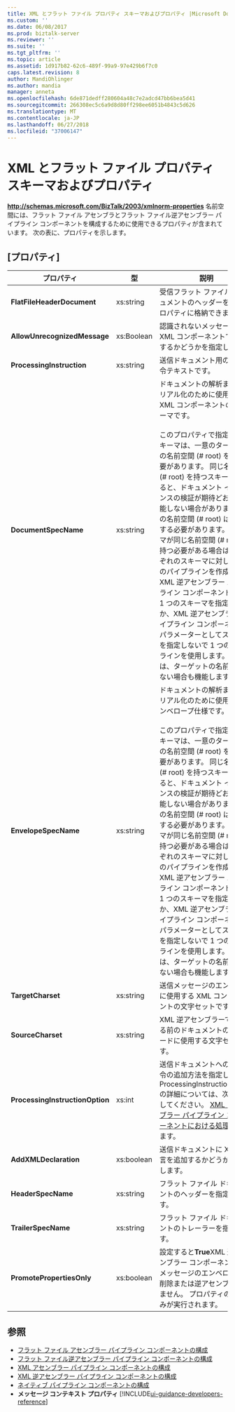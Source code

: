 ```yaml
---
title: XML とフラット ファイル プロパティ スキーマおよびプロパティ |Microsoft Docs
ms.custom: ''
ms.date: 06/08/2017
ms.prod: biztalk-server
ms.reviewer: ''
ms.suite: ''
ms.tgt_pltfrm: ''
ms.topic: article
ms.assetid: 1d917b82-62c6-489f-99a9-97e429b6f7c0
caps.latest.revision: 8
author: MandiOhlinger
ms.author: mandia
manager: anneta
ms.openlocfilehash: 6de871dedff280604a48c7e2adcd47bb6bea5d41
ms.sourcegitcommit: 266308ec5c6a9d8d80ff298ee6051b4843c5d626
ms.translationtype: MT
ms.contentlocale: ja-JP
ms.lasthandoff: 06/27/2018
ms.locfileid: "37006147"
---
```

# <a name="xml-and-flat-file-property-schema-and-properties"></a>XML とフラット ファイル プロパティ スキーマおよびプロパティ
**http://schemas.microsoft.com/BizTalk/2003/xmlnorm-properties** 名前空間には、フラット ファイル アセンブラとフラット ファイル逆アセンブラー パイプライン コンポーネントを構成するために使用できるプロパティが含まれています。 次の表に、プロパティを示します。  

## <a name="properties-list"></a>[プロパティ]

|プロパティ|型|説明|  
|--------------|----------|-----------------|  
|**FlatFileHeaderDocument**|xs:string|受信フラット ファイル ドキュメントのヘッダーをこのプロパティに格納できます。|  
|**AllowUnrecognizedMessage**|xs:Boolean|認識されないメッセージを XML コンポーネントで処理するかどうかを指定します。|  
|**ProcessingInstruction**|xs:string|送信ドキュメント用の処理命令テキストです。|  
|**DocumentSpecName**|xs:string|ドキュメントの解析またはシリアル化のために使用する XML コンポーネントのスキーマです。<br /><br /> このプロパティで指定するスキーマは、一意のターゲットの名前空間 (# root) を持つ必要があります。 同じ名前空間 (# root) を持つスキーマがあると、ドキュメント インスタンスの検証が期待どおりに機能しない場合があります。 この名前空間 (# root) は一意にする必要があります。  スキーマが同じ名前空間 (# root) を持つ必要がある場合は、それぞれのスキーマに対して別々のパイプラインを作成して XML 逆アセンブラー パイプライン コンポーネントごとに 1 つのスキーマを指定するか、XML 逆アセンブラー パイプライン コンポーネントのパラメーターとしてスキーマを指定しないで 1 つのパイプラインを使用します。  これは、ターゲットの名前空間がない場合も機能します。|  
|**EnvelopeSpecName**|xs:string|ドキュメントの解析またはシリアル化のために使用するエンベロープ仕様です。<br /><br /> このプロパティで指定するスキーマは、一意のターゲットの名前空間 (# root) を持つ必要があります。 同じ名前空間 (# root) を持つスキーマがあると、ドキュメント インスタンスの検証が期待どおりに機能しない場合があります。 この名前空間 (# root) は一意にする必要があります。  スキーマが同じ名前空間 (# root) を持つ必要がある場合は、それぞれのスキーマに対して別々のパイプラインを作成して XML 逆アセンブラー パイプライン コンポーネントごとに 1 つのスキーマを指定するか、XML 逆アセンブラー パイプライン コンポーネントのパラメーターとしてスキーマを指定しないで 1 つのパイプラインを使用します。  これは、ターゲットの名前空間がない場合も機能します。|  
|**TargetCharset**|xs:string|送信メッセージのエンコードに使用する XML コンポーネントの文字セットです。|  
|**SourceCharset**|xs:string|XML 逆アセンブラーで処理する前のドキュメントのエンコードに使用する文字セットです。|  
|**ProcessingInstructionOption**|xs:int|送信ドキュメントへの処理命令の追加方法を指定します。 ProcessingInstructionOption の詳細については、次を参照してください。 [XML アセンブラー パイプライン コンポーネントにおける処理命令](../core/processing-instructions-in-the-xml-assembler-pipeline-component.md)します。|  
|**AddXMLDeclaration**|xs:boolean|送信ドキュメントに XML 宣言を追加するかどうかを指定します。|  
|**HeaderSpecName**|xs:string|フラット ファイル ドキュメントのヘッダーを指定します。|  
|**TrailerSpecName**|xs:string|フラット ファイル ドキュメントのトレーラーを指定します。|  
|**PromotePropertiesOnly**|xs:boolean|設定すると**True**XML 逆アセンブラー コンポーネントからメッセージのエンベロープを削除または逆アセンブルされません。 プロパティの昇格のみが実行されます。|  

## <a name="see-also"></a>参照  
- [フラット ファイル アセンブラー パイプライン コンポーネントの構成](../core/how-to-configure-the-flat-file-assembler-pipeline-component.md)   
- [フラット ファイル逆アセンブラー パイプライン コンポーネントの構成](../core/how-to-configure-the-flat-file-disassembler-pipeline-component.md)   
- [XML アセンブラー パイプライン コンポーネントの構成](../core/how-to-configure-the-xml-assembler-pipeline-component.md)   
- [XML 逆アセンブラー パイプライン コンポーネントの構成](../core/how-to-configure-the-xml-disassembler-pipeline-component.md)   
- [ネイティブ パイプライン コンポーネントの構成](../core/configuring-native-pipeline-components.md)   
- **メッセージ コンテキスト プロパティ** [!INCLUDE[ui-guidance-developers-reference](../includes/ui-guidance-developers-reference.md)]
